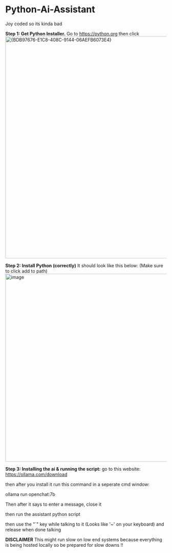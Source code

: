 # Python-Ai-Assistant
Joy coded so its kinda bad

**Step 1: Get Python Installer.**
Go to https://python.org then click
<img width="1280" height="691" alt="{BDB97676-E1C8-408C-9144-06AEFB6073E4}" src="https://github.com/user-attachments/assets/707bf99a-1753-4020-9e19-807ef928aee3" />


**Step 2: Install Python (correctly)**
It should look like this below: (Make sure to click add to path)
<img width="969" height="585" alt="image" src="https://github.com/user-attachments/assets/dd2e8b2f-1cd3-4310-b1a7-562497719138" />


**Step 3: Installing the ai & running the script:**
go to this website:
https://ollama.com/download


then after you install it run this command in a seperate cmd window:

ollama run openchat:7b

Then after it says to enter a message, close it

then run the assistant python script

then use the "`" key while talking to it (Looks like '~' on your keyboard) and release when done talking

**DISCLAIMER**
This might run slow on low end systems because everything is being hosted locally so be prepared for slow downs !!
